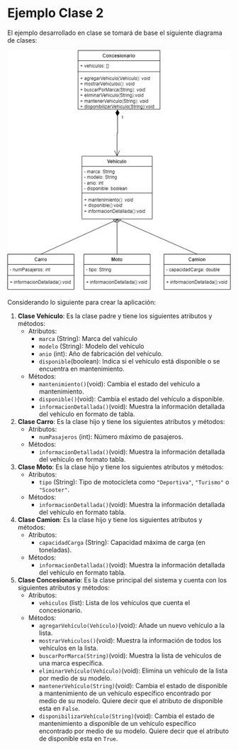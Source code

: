 # Ejemplo Clase 2

El ejemplo desarrollado en clase se tomará de base el siguiente diagrama de clases:

![Diagrama](./img/Diagrama.jpg)

Considerando lo siguiente para crear la aplicación:

1. **Clase Vehículo**: Es la clase padre y tiene los siguientes atributos y métodos:
    - Atributos: 
        - `marca` (String): Marca del vahículo
        - `modelo` (String): Modelo del vehículo
        - `anio` (int): Año de fabricación del vehículo.
        - `disponible`(boolean): Indica si el vehículo está disponible o se encuentra en mantenimiento.
    - Métodos:
        - `mantenimiento()`(void): Cambia el estado del vehículo a mantenimiento.
        - `disponible()`(void): Cambia el estado del vehículo a disponible.
        - `informacionDetallada()`(void): Muestra la información detallada del vehículo en formato de tabla.
2. **Clase Carro**: Es la clase hijo y tiene los siguientes atributos y métodos:
    - Atributos: 
        - `numPasajeros` (int): Número máximo de pasajeros.
    - Métodos:
        - `informacionDetallada()`(void): Muestra la información detallada del vehículo en formato tabla.
3. **Clase Moto**: Es la clase hijo y tiene los siguientes atributos y métodos:
    - Atributos: 
        - `tipo` (String): Tipo de motocicleta como `"Deportiva"`, `"Turismo"` o `"Scooter"`.
    - Métodos:
        - `informacionDetallada()`(void): Muestra la información detallada del vehículo en formato tabla.
4. **Clase Camion**: Es la clase hijo y tiene los siguientes atributos y métodos:
    - Atributos: 
        - `capacidadCarga` (String): Capacidad máxima de carga (en toneladas).
    - Métodos:
        - `informacionDetallada()`(void): Muestra la información detallada del vehículo en formato tabla.
5. **Clase Concesionario**: Es la clase principal del sistema y cuenta con los siguientes atributos y métodos:
    - Atributos:
        - `vehiculos` (list): Lista de los vehículos que cuenta el concesionario.
    - Métodos:
        - `agregarVehículo(Vehículo)`(void): Añade un nuevo vehículo a la lista.
        - `mostrarVehiculos()`(void): Muestra la información de todos los vehículos en la lista.
        - `buscarPorMarca(String)`(void): Muestra la lista de vehículos de una marca específica.
        - `eliminarVehículo(Vehículo)`(void): Elimina un vehículo de la lista por medio de su modelo.
        - `mantenerVehículo(String)`(void): Cambia el estado de disponible a mantenimiento de un vehículo específico encontrado por medio de su modelo. Quiere decir que el atributo de disponible esta en `False`.
        - `disponibilizarVehículo(String)`(void): Cambia el estado de mantenimiento a disponible de un vehículo específico encontrado por medio de su modelo. Quiere decir que el atributo de disponible esta en `True`.
